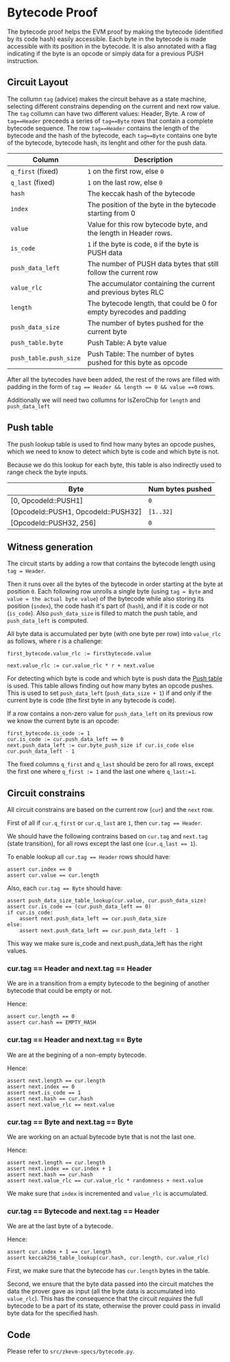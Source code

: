 # Bytecode Proof

The bytecode proof helps the EVM proof by making the bytecode (identified by its code hash) easily accessible. Each byte in the bytecode is made accessible with its position in the bytecode. It is also annotated with a flag indicating if the byte is an opcode or simply data for a previous PUSH instruction.

## Circuit Layout

The collumn `tag` (advice) makes the circuit behave as a state machine, selecting different constrains depending on the current and next row value. The `tag` collumn can have two different values: Header, Byte. A row of `tag==Header` preceeds a series of `tag==Byte` rows that contain a complete bytecode sequence. The row `tag==Header` contains the length of the bytecode and the hash of the bytecode, each `tag==Byte` contains one byte of the bytecode, bytecode hash, its lenght and other for the push data.


| Column                | Description                                                         |
| --------------------- | --------------------------------------------------------------------|
| `q_first` (fixed)     | `1` on the first row, else `0`                                      |
| `q_last` (fixed)      | `1` on the last row, else `0`                                       |
| `hash`                | The keccak hash of the bytecode                                     |
| `index`               | The position of the byte in the bytecode starting from 0            |
| `value`               | Value for this row bytecode byte, and the length in Header rows.    |
| `is_code`             | `1` if the byte is code, `0` if the byte is PUSH data               |
| `push_data_left`      | The number of PUSH data bytes that still follow the current row     |
| `value_rlc`           | The accumulator containing the current and previous bytes RLC       |
| `length`              | The bytecode length, that could be 0 for empty byrecodes and padding|
| `push_data_size`      | The number of bytes pushed for the current byte                     |
| `push_table.byte`     | Push Table: A byte value                                            |
| `push_table.push_size`| Push Table: The number of bytes pushed for this byte as opcode      |


After all the bytecodes have been added, the rest of the rows are filled with padding in the form of `tag == Header && length == 0 && value ==0` rows.

Additionally we will need two collumns for IsZeroChip for `length` and `push_data_left`


## Push table

The push lookup table is used to find how many bytes an opcode pushes, which we need to know to detect which byte is code and which byte is not.

Because we do this lookup for each byte, this table is also indirectly used to range check the byte inputs.

| Byte                                    | Num bytes pushed  |
| --------------------------------------- | ----------------- |
| \[0, OpcodeId::PUSH1\]                  | `0`               |
| \[OpcodeId::PUSH1, OpcodeId::PUSH32\]   | `[1..32]`         |
| \[OpcodeId::PUSH32, 256\]               | `0`               |

## Witness generation

The circuit starts by adding a row that contains the bytecode length using `tag = Header`.

Then it runs over all the bytes of the bytecode in order starting at the byte at position `0`.
Each following row unrolls a single byte (using `tag = Byte` and `value = the actual byte value`) of the bytecode while also storing its position
(`index`), the code hash it's part of (`hash`), and if it is code or not
(`is_code`). Also `push_data_size` is filled to match the push table, and `push_data_left` is computed.

All byte data is accumulated per byte (with one byte per row) into `value_rlc` as follows, where r is a challenge:

```
first_bytecode.value_rlc := firstbytecode.value

next.value_rlc := cur.value_rlc * r + next.value
```

For detecting which byte is code and which byte is push data the [Push table](#push-table) is used. This table allows finding out how many bytes an opcode pushes. This is used to set `push_data_left` (`push_data_size + 1`) if and only if the current byte is code (the first byte in any bytecode is code).

If a row contains a non-zero value for `push_data_left` on its previous row we know the current byte is an opcode:

```
first_bytecode.is_code := 1
cur.is_code := cur.push_data_left == 0
next.push_data_left := cur.byte_push_size if cur.is_code else cur.push_data_left - 1
```

The fixed columns `q_first` and `q_last` should be zero for all rows, except the first one where `q_first := 1` and the last one where `q_last:=1`.

## Circuit constrains

All circuit constrains are based on the current row (`cur`) and the `next` row.

First of all if `cur.q_first` or `cur.q_last` are `1`, then `cur.tag == Header`.

We should have the following contrains based on `cur.tag` and `next.tag` (state transition), for all rows except the last one (`cur.q_last == 1`).

To enable lookup all `cur.tag == Header` rows should have:

```
assert cur.index == 0
assert cur.value == cur.length
```

Also, each `cur.tag == Byte` should have:

```
assert push_data_size_table_lookup(cur.value, cur.push_data_size)
assert cur.is_code == (cur.push_data_left == 0)
if cur.is_code:
    assert next.push_data_left == cur.push_data_size
else:
    assert next.push_data_left == cur.push_data_left - 1
```

This way we make sure is_code and next.push_data_left has the right values.

### cur.tag == Header and next.tag == Header

We are in a transition from a empty bytecode to the begining of another bytecode that could be empty or not.

Hence:
```
assert cur.length == 0
assert cur.hash == EMPTY_HASH
```

### cur.tag == Header and next.tag == Byte

We are at the begining of a non-empty bytecode.

Hence:

```
assert next.length == cur.length
assert next.index == 0
assert next.is_code == 1
assert next.hash == cur.hash
assert next.value_rlc == next.value
```

### cur.tag == Byte and next.tag == Byte

We are working on an actual bytecode byte that is not the last one.

Hence:

```
assert next.length == cur.length
assert next.index == cur.index + 1
assert next.hash == cur.hash
assert next.value_rlc == cur.value_rlc * randomness + next.value
```

We make sure that `index` is incremented and `value_rlc` is accumulated.

### cur.tag == Bytecode and next.tag == Header

We are at the last byte of a bytecode.

Hence:

```
assert cur.index + 1 == cur.length
assert keccak256_table_lookup(cur.hash, cur.length, cur.value_rlc)
```

First, we make sure that the bytecode has `cur.length` bytes in the table.

Second, we ensure that the byte data passed into the circuit matches the data the prover gave as input (all the byte data is accumulated into `value_rlc`). This has the consequence that the circuit _requires_ the full bytecode to be a part of its state, otherwise the prover could pass in invalid byte data for the specified hash.


## Code

Please refer to `src/zkevm-specs/bytecode.py`.
